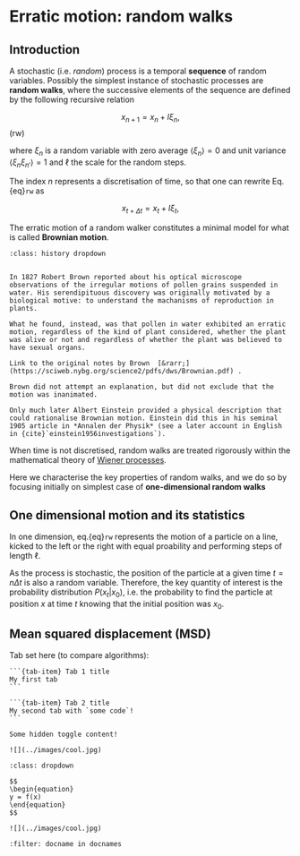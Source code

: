 # Erratic motion: random walks

## Introduction

A stochastic (i.e. *random*) process is a temporal **sequence** of random variables. Possibly the simplest instance of stochastic processes are **random walks**, where the successive elements of the sequence are defined by the following recursive relation

$$
\begin{equation}
x_{n+1} = x_{n}+l \xi_n,
\end{equation}
$$ (rw)

where $\xi_n$ is a random variable with zero average $\langle \xi_n\rangle=0$ and unit variance $\langle \xi_n \xi_{n\prime}\rangle=1$ and $\ell$ the scale for the random steps.

The index $n$ represents a discretisation of time, so that one can rewrite Eq.{eq}`rw` as 

$$
\begin{equation}
x_{t+\Delta t} = x_{t}+l \xi_t,
\end{equation}
$$

The erratic motion of a random walker constitutes a minimal model for what is called **Brownian motion**. 


```{admonition} Historical note: Brownian motion
:class: history dropdown


In 1827 Robert Brown reported about his optical microscope observations of the irregular motions of pollen grains suspended in water. His serendipituous discovery was originally motivated by a biological motive: to understand the machanisms of reproduction in plants.

What he found, instead, was that pollen in water exhibited an erratic motion, regardless of the kind of plant considered, whether the plant was alive or not and regardless of whether the plant was believed to have sexual organs.

Link to the original notes by Brown  [&rarr;](https://sciweb.nybg.org/science2/pdfs/dws/Brownian.pdf) .

Brown did not attempt an explanation, but did not exclude that the motion was inanimated.

Only much later Albert Einstein provided a physical description that could rationalise Brownian motion. Einstein did this in his seminal 1905 article in *Annalen der Physik* (see a later account in English in {cite}`einstein1956investigations`).

```

When time is not discretised, random walks are treated rigorously within the mathematical theory of [Wiener processes](https://en.wikipedia.org/wiki/Wiener_process).

Here we characterise the key properties of random walks, and we do so by focusing initially on simplest case of **one-dimensional random walks**


## One dimensional motion and its statistics

In one dimension, eq.{eq}`rw` represents the motion of a particle on a line, kicked to the left or the right with equal proability and performing steps of length $\ell$.

As the process is stochastic, the position of the particle at a given time $t=n\Delta t$ is also a random variable. Therefore, the key quantity of interest is the probability distribution $P(x_t|x_0)$, i.e. the probability to find the particle at position $x$ at time $t$ knowing that the initial position was $x_0$.









## Mean squared displacement (MSD)





Tab set here (to compare algorithms):
````{tab-set}
```{tab-item} Tab 1 title
My first tab
```

```{tab-item} Tab 2 title
My second tab with `some code`!
```
````


```{toggle}
Some hidden toggle content!

![](../images/cool.jpg)
```


```{admonition} Proof
:class: dropdown

$$
\begin{equation}
y = f(x)
\end{equation}
$$

![](../images/cool.jpg)
```

```{bibliography}
:filter: docname in docnames
```